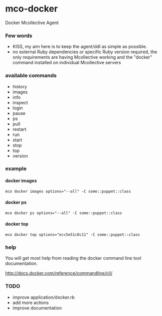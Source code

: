 mco-docker
==========

Docker Mcollective Agent

### Few words
- KISS, my aim here is to keep the agent/ddl as simple as possible.
- no external Ruby dependencies or specific Ruby version required, the only requirements are having Mcollective working and the "docker" command installed on individual Mcollective servers

### available commands

- history
- images
- info
- inspect
- login
- pause
- ps
- pull
- restart
- run
- start
- stop
- top
- version

### example

#### docker images
```
mco docker images options="--all" -C some::puppet::class
```
#### docker ps
```
mco docker ps options="--all" -C some::puppet::class
```
#### docker top
```
mco docker top options="ecc5e51c8c11" -C some::puppet::class
```

### help
You will get most help from reading the docker command line tool documentation.

http://docs.docker.com/reference/commandline/cli/

### TODO
- improve application/docker.rb
- add more actions
- improve documentation

